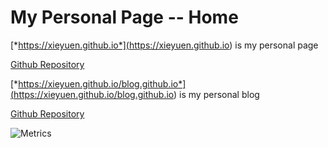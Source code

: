 # My Personal Page -- Home

[*https://xieyuen.github.io*](<https://xieyuen.github.io>) is my personal page

[Github Repository](<https://github.com/xieyuen/xieyuen.github.io>)

[*https://xieyuen.github.io/blog.github.io*](<https://xieyuen.github.io/blog.github.io>) is my personal blog

[Github Repository](<https://github.com/xieyuen/blog.github.io>)

![Metrics](https://metrics.lecoq.io/xieyuen?template=classic&languages=1&habits=1&repositories=1&lines=1&code=1&isocalendar=1&base=header%2C%20activity%2C%20community%2C%20repositories%2C%20metadata&base.indepth=false&base.hireable=false&base.skip=false&repositories.batch=100&repositories.forks=false&repositories.affiliations=owner&isocalendar=false&isocalendar.duration=half-year&languages=false&languages.ignored=html%2C%20css%2C%20scss%2C%20c%2C%20c%2B%2B%2C%20roff%2C%20shell%2C%20javascript%2C%20assembly%2C%20logos&languages.limit=8&languages.threshold=0%25&languages.other=false&languages.colors=github&languages.sections=most-used&languages.indepth=false&languages.analysis.timeout=15&languages.analysis.timeout.repositories=7.5&languages.categories=markup%2C%20programming&languages.recent.categories=markup%2C%20programming&languages.recent.load=300&languages.recent.days=14&lines=false&lines.sections=base&lines.repositories.limit=4&lines.history.limit=1&habits=false&habits.from=200&habits.days=14&habits.facts=true&habits.charts=false&habits.charts.type=classic&habits.trim=false&habits.languages.limit=8&habits.languages.threshold=0%25&repositories=false&repositories.featured=xieyuen%2FTool-Gallery&repositories.pinned=2&repositories.starred=1&repositories.random=1&repositories.order=featured%2C%20pinned%2C%20starred%2C%20random&code=false&code.lines=12&code.load=400&code.days=3&code.visibility=public&code.skipped=MCDR-Edited-Plugins&code.languages=python%2C%20batchfile&config.timezone=Asia%2FShanghai)
